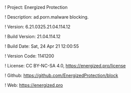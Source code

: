 ! Project: Energized Protection

! Description: ad.porn.malware blocking.

! Version: 6.21.0325.21.04.114.12

! Build Version: 21.04.114.12

! Build Date: Sat, 24 Apr 21 12:00:55

! Version Code: 1141200

! License: CC BY-NC-SA 4.0, https://energized.pro/license

! Github: https://github.com/EnergizedProtection/block

! Web: https://energized.pro

